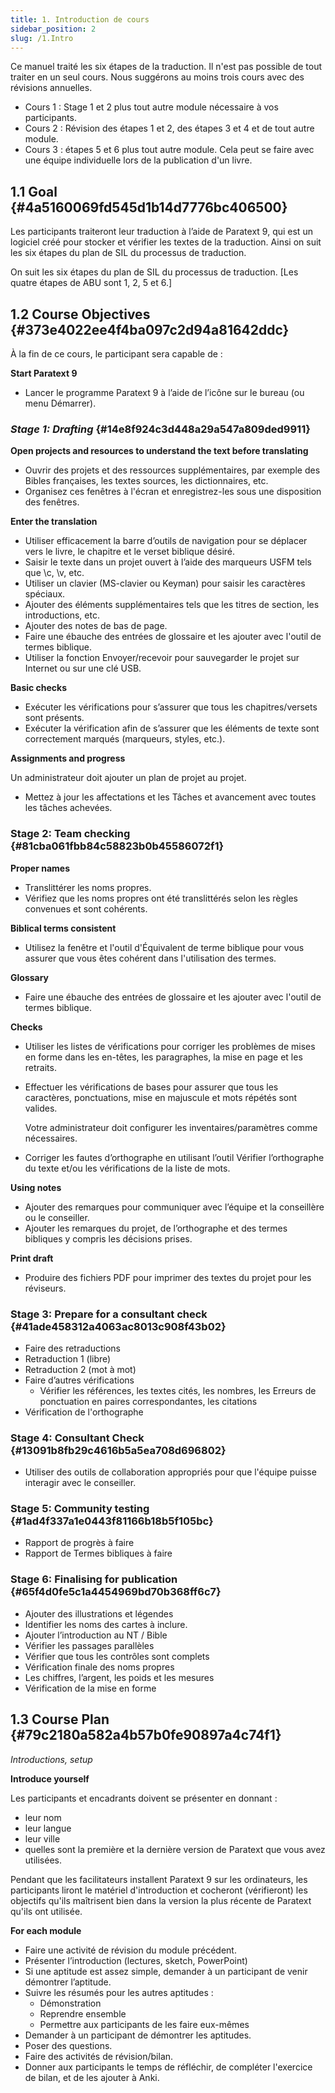 ```yaml
---
title: 1. Introduction de cours
sidebar_position: 2
slug: /1.Intro
---
```


Ce manuel traité les six étapes de la traduction. Il n'est pas possible de tout traiter en un seul cours. Nous suggérons au moins trois cours avec des révisions annuelles.

- Cours 1 : Stage 1 et 2 plus tout autre module nécessaire à vos participants.
- Cours 2 : Révision des étapes 1 et 2, des étapes 3 et 4 et de tout autre module.
- Cours 3 : étapes 5 et 6 plus tout autre module. Cela peut se faire avec une équipe individuelle lors de la publication d'un livre.

## 1.1 Goal {#4a5160069fd545d1b14d7776bc406500}

Les participants traiteront leur traduction à l’aide de Paratext 9, qui est un logiciel créé pour stocker et vérifier les textes de la traduction. Ainsi on suit les six étapes du plan de SIL du processus de traduction.

On suit les six étapes du plan de SIL du processus de traduction. [Les quatre étapes de ABU sont 1, 2, 5 et 6.]

## 1.2 Course Objectives {#373e4022ee4f4ba097c2d94a81642ddc}

À la fin de ce cours, le participant sera capable de :

**Start Paratext 9**

- Lancer le programme Paratext 9 à l’aide de l’icône sur le bureau (ou menu Démarrer).

### _**Stage 1: Drafting**_ {#14e8f924c3d448a29a547a809ded9911}

**Open projects and resources to understand the text before translating**

- Ouvrir des projets et des ressources supplémentaires, par exemple des Bibles françaises, les textes sources, les dictionnaires, etc.
- Organisez ces fenêtres à l'écran et enregistrez-les sous une disposition des fenêtres.

**Enter the translation**

- Utiliser efficacement la barre d’outils de navigation pour se déplacer vers le livre, le chapitre et le verset biblique désiré.
- Saisir le texte dans un projet ouvert à l’aide des marqueurs USFM tels que \\c, \\v, etc.
- Utiliser un clavier (MS-clavier ou Keyman) pour saisir les caractères spéciaux.
- Ajouter des éléments supplémentaires tels que les titres de section, les introductions, etc.
- Ajouter des notes de bas de page.
- Faire une ébauche des entrées de glossaire et les ajouter avec l'outil de termes biblique.
- Utiliser la fonction Envoyer/recevoir pour sauvegarder le projet sur Internet ou sur une clé USB.

**Basic checks**

- Exécuter les vérifications pour s’assurer que tous les chapitres/versets sont présents.
- Exécuter la vérification afin de s’assurer que les éléments de texte sont correctement marqués (marqueurs, styles, etc.).

**Assignments and progress**

Un administrateur doit ajouter un plan de projet au projet.

- Mettez à jour les affectations et les Tâches et avancement avec toutes les tâches achevées.

### **Stage 2: Team checking** {#81cba061fbb84c58823b0b45586072f1}

**Proper names**

- Translittérer les noms propres.
- Vérifiez que les noms propres ont été translittérés selon les règles convenues et sont cohérents.

**Biblical terms consistent**

- Utilisez la fenêtre et l'outil d'Équivalent de terme biblique pour vous assurer que vous êtes cohérent dans l'utilisation des termes.

**Glossary**

- Faire une ébauche des entrées de glossaire et les ajouter avec l'outil de termes biblique.

**Checks**

- Utiliser les listes de vérifications pour corriger les problèmes de mises en forme dans les en-têtes, les paragraphes, la mise en page et les retraits.

- Effectuer les vérifications de bases pour assurer que tous les caractères, ponctuations, mise en majuscule et mots répétés sont valides.

  Votre administrateur doit configurer les inventaires/paramètres comme nécessaires.

- Corriger les fautes d’orthographe en utilisant l’outil Vérifier l’orthographe du texte et/ou les vérifications de la liste de mots.

**Using notes**

- Ajouter des remarques pour communiquer avec l’équipe et la conseillère ou le conseiller.
- Ajouter les remarques du projet, de l’orthographe et des termes bibliques y compris les décisions prises.

**Print draft**

- Produire des fichiers PDF pour imprimer des textes du projet pour les réviseurs.

### **Stage 3: Prepare for a consultant check** {#41ade458312a4063ac8013c908f43b02}

- Faire des retraductions
- Retraduction 1 (libre)
- Retraduction 2 (mot à mot)
- Faire d’autres vérifications
  - Vérifier les références, les textes cités, les nombres, les Erreurs de ponctuation en paires correspondantes, les citations
- Vérification de l'orthographe

### **Stage 4: Consultant Check** {#13091b8fb29c4616b5a5ea708d696802}

- Utiliser des outils de collaboration appropriés pour que l'équipe puisse interagir avec le conseiller.

### **Stage 5: Community testing** {#1ad4f337a1e0443f81166b18b5f105bc}

- Rapport de progrès à faire
- Rapport de Termes bibliques à faire

### **Stage 6: Finalising for publication** {#65f4d0fe5c1a4454969bd70b368ff6c7}

- Ajouter des illustrations et légendes
- Identifier les noms des cartes à inclure.
- Ajouter l’introduction au NT / Bible
- Vérifier les passages parallèles
- Vérifier que tous les contrôles sont complets
- Vérification finale des noms propres
- Les chiffres, l’argent, les poids et les mesures
- Vérification de la mise en forme

## 1.3 Course Plan {#79c2180a582a4b57b0fe90897a4c74f1}

_Introductions, setup_

**Introduce yourself**

Les participants et encadrants doivent se présenter en donnant :

- leur nom
- leur langue
- leur ville
- quelles sont la première et la dernière version de Paratext que vous avez utilisées.

Pendant que les facilitateurs installent Paratext 9 sur les ordinateurs, les participants liront le matériel d'introduction et cocheront (vérifieront) les objectifs qu'ils maîtrisent bien dans la version la plus récente de Paratext qu'ils ont utilisée.

**For each module**

- Faire une activité de révision du module précédent.
- Présenter l’introduction (lectures, sketch, PowerPoint)
- Si une aptitude est assez simple, demander à un participant de venir démontrer l’aptitude.
- Suivre les résumés pour les autres aptitudes :
  - Démonstration
  - Reprendre ensemble
  - Permettre aux participants de les faire eux-mêmes
- Demander à un participant de démontrer les aptitudes.
- Poser des questions.
- Faire des activités de révision/bilan.
- Donner aux participants le temps de réfléchir, de compléter l'exercice de bilan, et de les ajouter à Anki.
